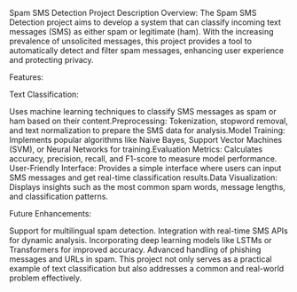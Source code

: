Spam SMS Detection Project Description
Overview:
The Spam SMS Detection project aims to develop a system that can classify incoming text messages (SMS) as either spam or legitimate (ham). With the increasing prevalence of unsolicited messages, this project provides a tool to automatically detect and filter spam messages, enhancing user experience and protecting privacy.

Features:

Text Classification:

Uses machine learning techniques to classify SMS messages as spam or ham based on their content.Preprocessing:
Tokenization, stopword removal, and text normalization to prepare the SMS data for analysis.Model Training:
Implements popular algorithms like Naive Bayes, Support Vector Machines (SVM), or Neural Networks for training.Evaluation Metrics:
Calculates accuracy, precision, recall, and F1-score to measure model performance. User-Friendly Interface:
Provides a simple interface where users can input SMS messages and get real-time classification results.Data Visualization:
Displays insights such as the most common spam words, message lengths, and classification patterns.

Future Enhancements:

Support for multilingual spam detection.
Integration with real-time SMS APIs for dynamic analysis.
Incorporating deep learning models like LSTMs or Transformers for improved accuracy.
Advanced handling of phishing messages and URLs in spam.
This project not only serves as a practical example of text classification but also addresses a common and real-world problem effectively.
